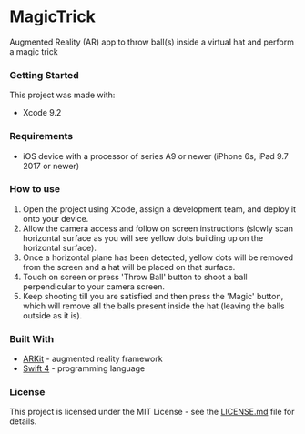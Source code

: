 # MagicTrick
Augmented Reality (AR) app to throw ball(s) inside a virtual hat and perform a magic trick

### Getting Started

This project was made with:

- Xcode 9.2

### Requirements

- iOS device with a processor of series A9 or newer (iPhone 6s, iPad 9.7 2017 or newer)

### How to use

1. Open the project using Xcode, assign a development team, and deploy it onto your device.
2. Allow the camera access and follow on screen instructions (slowly scan horizontal surface as you will see yellow dots building up on the horizontal surface).
3. Once a horizontal plane has been detected, yellow dots will be removed from the screen and a hat will be placed on that surface.
4. Touch on screen or press 'Throw Ball' button to shoot a ball perpendicular to your camera screen.
5. Keep shooting till you are satisfied and then press the 'Magic' button, which will remove all the balls present inside the hat (leaving the balls outside as it is).

### Built With

* [ARKit](https://developer.apple.com/arkit/) - augmented reality framework
* [Swift 4](https://developer.apple.com/swift/) - programming language

### License

This project is licensed under the MIT License - see the [LICENSE.md](https://github.com/pateljay43/MagicTrick/blob/master/LICENSE.md) file for details.
